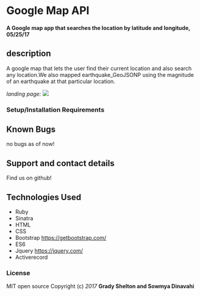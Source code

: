 # Google Map API

#### A Google map app that searches the location by latitude and longitude, 05/25/17

## description

A google map that lets the user find their current location and also search any location.We also mapped earthquake_GeoJSONP using the magnitude of an earthquake at that particular location.

_landing page:_
![](https://github.com/sowmyadsl/google-maps-api/blob/master/img/Screen%20Shot%202017-05-25%20at%203.38.47%20PM.png?raw=true)

### Setup/Installation Requirements


## Known Bugs

no bugs as of now!

## Support and contact details

Find us on github!

## Technologies Used

* Ruby
* Sinatra
* HTML
* CSS
* Bootstrap https://getbootstrap.com/
* ES6
* Jquery https://jquery.com/
* Activerecord

### License

MIT open source
Copyright (c) _2017_ **Grady Shelton and Sowmya Dinavahi**
